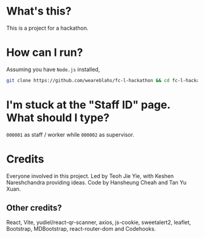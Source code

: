 # What's this?

This is a project for a hackathon.

# How can I run?

Assuming you have `Node.js` installed,

```bash
git clone https://github.com/weareblahs/fc-l-hackathon && cd fc-l-hackathon && npm i && npm run dev && chrome http://localhost:5173
```

# I'm stuck at the "Staff ID" page. What should I type?

`000001` as staff / worker while `000002` as supervisor.

# Credits

Everyone involved in this project. Led by Teoh Jie Yie, with Keshen Nareshchandra providing ideas. Code by Hansheung Cheah and Tan Yu Xuan.

## Other credits?

React, Vite, yudiel/react-qr-scanner, axios, js-cookie, sweetalert2, leaflet, Bootstrap, MDBootstrap, react-router-dom and Codehooks.
